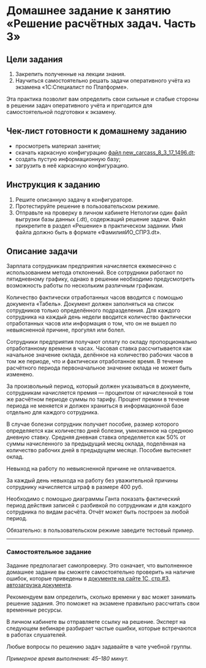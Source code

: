# Домашнее задание к занятию «Решение расчётных задач. Часть 3»

## Цели задания

1. Закрепить полученные на лекции знания.
2. Научиться самостоятельно решать задачи оперативного учёта из экзамена «1С:Специалист по Платформе».

Эта практика позволит вам определить свои сильные и слабые стороны в решении задач оперативного учёта и пригодится для самостоятельной подготовки к экзамену.

## Чек-лист готовности к домашнему заданию

- просмотреть материал занятия;
- скачать каркасную конфигурацию [файл new_carcass_8_3_17_1496.dt](https://github.com/Bofh82/onec-mid-homeworks/blob/main/OCPS/new_carcass_8_3_17_1496.dt);
- создать пустую информационную базу;
- загрузить в неё каркасную конфигурацию.

## Инструкция к заданию

1. Решите описанную задачу в конфигураторе.
2. Протестируйте решение в пользовательском режиме.
3. Отправьте на проверку в личном кабинете Нетологии один файл выгрузки базы данных (.dt), содержащий решение задачи. Файл прикрепите в раздел «Решение» в практическом задании. Имя файла должно быть в формате «ФамилияИО_СПР3.dt».

## Описание задачи

Зарплата сотрудникам предприятия начисляется ежемесячно с использованием метода отклонений. Все сотрудники работают по пятидневному графику, однако в решении необходимо предусмотреть возможность работы по нескольким различным графикам.

Количество фактически отработанных часов вводится с помощью документа «Табель». Документ должен заполняться на список сотрудников только определённого подразделения. Для каждого сотрудника на каждый день недели вводится количество фактически отработанных часов или информация о том, что он не вышел по невыясненной причине, прогулял или болел.

Сотрудники предприятия получают оплату по окладу пропорционально отработанному времени в часах. Часовая ставка рассчитывается как начальное значение оклада, делённое на количество рабочих часов в том же периоде, что и фактически отработанное время. В течение расчётного периода первоначальное значение оклада не может быть изменено.

За произвольный период, который должен указываться в документе, сотрудникам начисляется премия — процентом от начисленной в том же расчётном периоде суммы по тарифу. Процент премии в течение периода не меняется и должен храниться в информационной базе отдельно для каждого сотрудника.

В случае болезни сотрудник получает пособие, размер которого определяется как количество дней болезни, умноженное на среднюю дневную ставку. Средняя дневная ставка определяется как 50% от суммы начисленного за предыдущий месяц оклада, поделённая на количество рабочих дней в предыдущем месяце. Пособие вытесняет оклад.

Невыход на работу по невыясненной причине не оплачивается.

За каждый день невыхода на работу без уважительной причины сотруднику начисляется штраф в размере 400 руб.

Необходимо с помощью диаграммы Ганта показать фактический период действия записей с разбивкой по сотрудникам и для каждого сотрудника по видам расчёта. Отчёт может быть построен за любой период.

Обязательно: в пользовательском режиме заведите тестовый пример.

------

### Самостоятельное задание 

Задание предполагает самопроверку. Это означает, что выполненное домашнее задание вы сможете самостоятельно проверить на наличие ошибок, которые приведены в [документе на сайте 1С, стр.#3, автозагрузка документа](https://static.1c.ru/rus/partners/training/files/ATT83PL.rtf?356jhteyner67j340).

Рекомендуем вам определить, сколько времени у вас может занимать решение задания. Это поможет на экзамене правильно рассчитать свои временные ресурсы.

В личном кабинете вы отправляете ссылку на решение. Эксперт на следующем вебинаре разбирает частые ошибки, которые встречаются в работах слушателей.

Любые вопросы по решению задач задавайте в чате учебной группы.

*Примерное время выполнения: 45–180 минут.*
